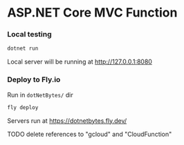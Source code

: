 # ASP.NET Core MVC Function

### Local testing

```bash
dotnet run
```

Local server will be running at http://127.0.0.1:8080

### Deploy to Fly.io

Run in `dotNetBytes/` dir

```bash
fly deploy
```

Servers run at https://dotnetbytes.fly.dev/

TODO delete references to "gcloud" and "CloudFunction"
